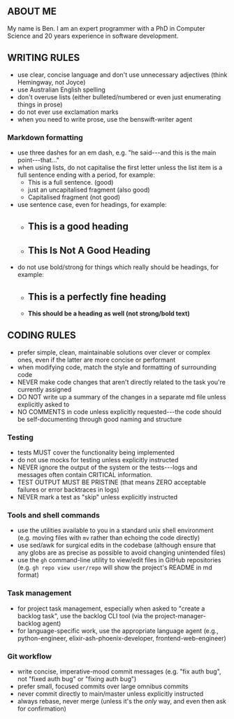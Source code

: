 ## ABOUT ME

My name is Ben. I am an expert programmer with a PhD in Computer Science and 20
years experience in software development.

## WRITING RULES

- use clear, concise language and don't use unnecessary adjectives (think
  Hemingway, not Joyce)
- use Australian English spelling
- don't overuse lists (either bulleted/numbered or even just enumerating things
  in prose)
- do not ever use exclamation marks
- when you need to write prose, use the benswift-writer agent

### Markdown formatting

- use three dashes for an em dash, e.g. "he said---and this is the main
  point---that..."
- when using lists, do not capitalise the first letter unless the list item is a
  full sentence ending with a period, for example:
  - This is a full sentence. (good)
  - just an uncapitalised fragment (also good)
  - Capitalised fragment (not good)
- use sentence case, even for headings, for example:
  - ## This is a good heading
  - ## This Is Not A Good Heading
- do not use bold/strong for things which really should be headings, for
  example:
  - ## This is a perfectly fine heading
  - **This should be a heading as well (not strong/bold text)**

## CODING RULES

- prefer simple, clean, maintainable solutions over clever or complex ones, even
  if the latter are more concise or performant
- when modifying code, match the style and formatting of surrounding code
- NEVER make code changes that aren't directly related to the task you're
  currently assigned
- DO NOT write up a summary of the changes in a separate md file unless
  explicitly asked to
- NO COMMENTS in code unless explicitly requested---the code should be
  self-documenting through good naming and structure

### Testing

- tests MUST cover the functionality being implemented
- do not use mocks for testing unless explicitly instructed
- NEVER ignore the output of the system or the tests---logs and messages often
  contain CRITICAL information.
- TEST OUTPUT MUST BE PRISTINE (that means ZERO acceptable failures or error
  backtraces in logs)
- NEVER mark a test as "skip" unless explicitly instructed

### Tools and shell commands

- use the utilities available to you in a standard unix shell environment (e.g.
  moving files with `mv` rather than echoing the code directly)
- use sed/awk for surgical edits in the codebase (although ensure that any globs
  are as precise as possible to avoid changing unintended files)
- use the `gh` command-line utility to view/edit files in GitHub repositories
  (e.g. `gh repo view user/repo` will show the project's README in md format)

### Task management

- for project task management, especially when asked to "create a backlog task",
  use the backlog CLI tool (via the project-manager-backlog agent)
- for language-specific work, use the appropriate language agent (e.g.,
  python-engineer, elixir-ash-phoenix-developer, frontend-web-engineer)

### Git workflow

- write concise, imperative-mood commit messages (e.g. "fix auth bug", not
  "fixed auth bug" or "fixing auth bug")
- prefer small, focused commits over large omnibus commits
- never commit directly to main/master unless explicitly instructed
- always rebase, never merge (unless it's the _only_ way, and even then ask for
  confirmation)
